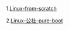 1.[Linux-from-scratch](https://linux.cn/lfs/LFS-BOOK-7.7-systemd/index.html)

2.[Linux-公社-pure-boot](https://www.linuxidc.com/)


